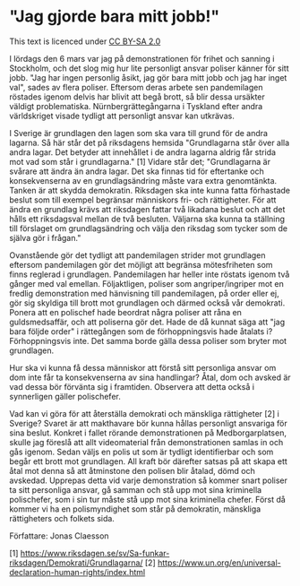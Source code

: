 # "Jag gjorde bara mitt jobb!"

This text is licenced under [CC BY-SA 2.0](https://creativecommons.org/licenses/by-sa/2.0/legalcode)

I lördags den 6 mars var jag på demonstrationen för frihet och sanning i Stockholm, och det slog mig hur lite personligt ansvar poliser känner för sitt jobb. "Jag har ingen personlig åsikt, jag gör bara mitt jobb och jag har inget val", sades av flera poliser. Eftersom deras arbete sen pandemilagen röstades igenom delvis har blivit att begå brott, så blir dessa ursäkter väldigt problematiska. Nürnbergrättegångarna i Tyskland efter andra världskriget visade tydligt att personligt ansvar kan utkrävas.

I Sverige är grundlagen den lagen som ska vara till grund för de andra lagarna. Så här står det på riksdagens hemsida "Grundlagarna står över alla andra lagar. Det betyder att innehållet i de andra lagarna aldrig får strida mot vad som står i grundlagarna." [1] Vidare står det; "Grundlagarna är svårare att ändra än andra lagar. Det ska finnas tid för eftertanke och konsekvenserna av en grundlagsändring måste vara extra genomtänkta. Tanken är att skydda demokratin. Riksdagen ska inte kunna fatta förhastade beslut som till exempel begränsar människors fri- och rättigheter. För att ändra en grundlag krävs att riksdagen fattar två likadana beslut och att det hålls ett riksdagsval mellan de två besluten. Väljarna ska kunna ta ställning till förslaget om grundlagsändring och välja den riksdag som tycker som de själva gör i frågan."

Ovanstående gör det tydligt att pandemilagen strider mot grundlagen eftersom pandemilagen gör det möjligt att begränsa mötesfriheten som finns reglerad i grundlagen. Pandemilagen har heller inte röstats igenom två gånger med val emellan. Följaktligen, poliser som angriper/ingriper mot en fredlig demonstration med hänvisning till pandemilagen, på order eller ej, gör sig skyldiga till brott mot grundlagen och därmed också vår demokrati. Ponera att en polischef hade beordrat några poliser att råna en guldsmedsaffär, och att poliserna gör det. Hade de då kunnat säga att "jag bara följde order" i rättegången som de förhoppningsvis hade åtalats i? Förhoppningsvis inte. Det samma borde gälla dessa poliser som bryter mot grundlagen.

Hur ska vi kunna få dessa människor att förstå sitt personliga ansvar om dom inte får ta konsekvenserna av sina handlingar? Åtal, dom och avsked är vad dessa bör förvänta sig i framtiden. Observera att detta också i synnerligen gäller polischefer.

Vad kan vi göra för att återställa demokrati och mänskliga rättigheter [2] i Sverige? Svaret är att makthavare bör kunna hållas personligt ansvariga för sina beslut. Konkret i fallet rörande demonstrationen på Medborgarplatsen, skulle jag föreslå att allt videomaterial från demonstrationen samlas in och gås igenom. Sedan väljs en polis ut som är tydligt identifierbar och som begår ett brott mot grundlagen. All kraft bör därefter satsas på att skapa ett åtal mot denna så att åtminstone den polisen blir åtalad, dömd och avskedad. Upprepas detta vid varje demonstration så kommer snart poliser ta sitt personliga ansvar, gå samman och stå upp mot sina kriminella polischefer, som i sin tur måste stå upp mot sina kriminella chefer. Först då kommer vi ha en polismyndighet som står på demokratin, mänskliga rättigheters och folkets sida.

Författare: Jonas Claesson

[1] https://www.riksdagen.se/sv/Sa-funkar-riksdagen/Demokrati/Grundlagarna/
[2] https://www.un.org/en/universal-declaration-human-rights/index.html
